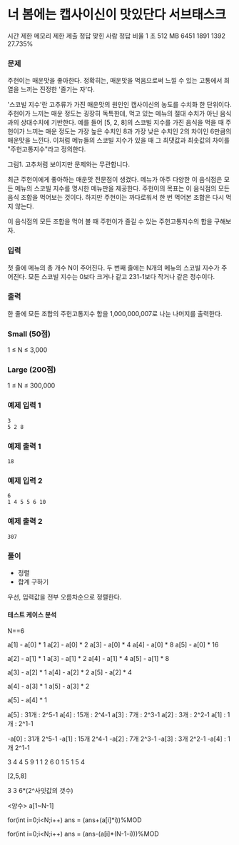 # 너 봄에는 캡사이신이 맛있단다 서브태스크
시간 제한	메모리 제한	제출	정답	맞힌 사람	정답 비율
1 초	512 MB	6451	1891	1392	27.735%
### 문제
주헌이는 매운맛을 좋아한다. 정확히는, 매운맛을 먹음으로써 느낄 수 있는 고통에서 희열을 느끼는 진정한 '즐기는 자'다.

'스코빌 지수'란 고추류가 가진 매운맛의 원인인 캡사이신의 농도를 수치화 한 단위이다. 주헌이가 느끼는 매운 정도는 굉장히 독특한데, 먹고 있는 메뉴의 절대 수치가 아닌 음식과의 상대수치에 기반한다. 예를 들어 [5, 2, 8]의 스코빌 지수를 가진 음식을 먹을 때 주헌이가 느끼는 매운 정도는 가장 높은 수치인 8과 가장 낮은 수치인 2의 차이인 6만큼의 매운맛을 느낀다. 이처럼 메뉴들의 스코빌 지수가 있을 때 그 최댓값과 최솟값의 차이를 "주헌고통지수"라고 정의한다.



그림1. 고추처럼 보이지만 문제와는 무관합니다. 

최근 주헌이에게 좋아하는 매운맛 전문점이 생겼다. 메뉴가 아주 다양한 이 음식점은 모든 메뉴의 스코빌 지수를 명시한 메뉴판을 제공한다. 주헌이의 목표는 이 음식점의 모든 음식 조합을 먹어보는 것이다. 하지만 주헌이는 까다로워서 한 번 먹어본 조합은 다시 먹지 않는다.

이 음식점의 모든 조합을 먹어 볼 때 주헌이가 즐길 수 있는 주헌고통지수의 합을 구해보자.

### 입력
첫 줄에 메뉴의 총 개수 N이 주어진다. 두 번째 줄에는 N개의 메뉴의 스코빌 지수가 주어진다. 모든 스코빌 지수는 0보다 크거나 같고 231-1보다 작거나 같은 정수이다.

### 출력
한 줄에 모든 조합의 주헌고통지수 합을 1,000,000,007로 나눈 나머지를 출력한다.

### Small (50점)
1 ≤ N ≤ 3,000
### Large (200점)
1 ≤ N ≤ 300,000

### 예제 입력 1 
```
3
5 2 8
```
### 예제 출력 1 
```
18
```
### 예제 입력 2 
```
6
1 4 5 5 6 10
```
### 예제 출력 2 
```
307
```

### 풀이
- 정렬
- 합계 구하기

우선, 입력값을 전부 오름차순으로 정렬한다.


#### 테스트 케이스 분석
N==6

a[1] - a[0] * 1
a[2] - a[0] * 2
a[3] - a[0] * 4
a[4] - a[0] * 8
a[5] - a[0] * 16


a[2] - a[1] * 1
a[3] - a[1] * 2
a[4] - a[1] * 4
a[5] - a[1] * 8


a[3] - a[2] * 1
a[4] - a[2] * 2
a[5] - a[2] * 4



a[4] - a[3] * 1
a[5] - a[3] * 2


a[5] - a[4] * 1

a[5] : 31개 : 2^5-1
a[4] : 15개 : 2^4-1
a[3] : 7개 : 2^3-1
a[2] : 3개 : 2^2-1
a[1] : 1개 : 2^1-1

-a[0] : 31개 2^5-1
-a[1] : 15개 2^4-1
-a[2] : 7개 2^3-1
-a[3] : 3개 2^2-1
-a[4] : 1개 2^1-1


3 4 4 5 9
1 1 2 6
0 1 5
1 5
4


[2,5,8]

3 3
6*(2^사잇값의 갯수)

<양수>
a[1~N-1]

for(int i=0;i<N;i++)
	ans = (ans+(a[i]*i))%MOD

for(int i=0;i<N;i++)
	ans = (ans-(a[i]*(N-1-i)))%MOD

